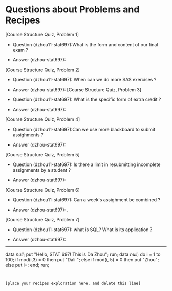 
# Questions about Problems and Recipes



[Course Structure Quiz, Problem 1]
* Question (dzhou11-stat697):What is the form and content of our final exam ?
- Answer (dzhou-stat697): 

[Course Structure Quiz, Problem 2]
* Question (dzhou11-stat697): When can we do more SAS exercises ? 
- Answer (dzhou-stat697):
[Course Structure Quiz, Problem 3] 
* Question (dzhou11-stat697): What is the specific form of extra credit ?
- Answer (dzhou-stat697):

[Course Structure Quiz, Problem 4] 
* Question (dzhou11-stat697):Can we use more blackboard to submit assighments ? 
- Answer (dzhou-stat697): 

[Course Structure Quiz, Problem 5]
 * Question (dzhou11-stat697): Is there a limit in resubmitting incomplete assignments by a student ?
- Answer (dzhou-stat697):

[Course Structure Quiz, Problem 6] 
* Question (dzhou11-stat697): Can a week's assighment be combined ?
- Answer (dzhou-stat697): .

[Course Structure Quiz, Problem 7]
* Question (dzhou11-stat697):  what is SQL? What is its application ?
- Answer (dzhou-stat697): 



***


data _null_; 
put "Hello, STAT 697! This is Da Zhou"; 
run;
data _null_; 
    do i = 1 to 100; 
    if mod(i,3) = 0 then put "Dali "; 
    else if mod(i, 5) = 0 then put "Zhou";
    else put i=; 
end;
run;


 




```


[place your recipes exploration here, and delete this line]



```
